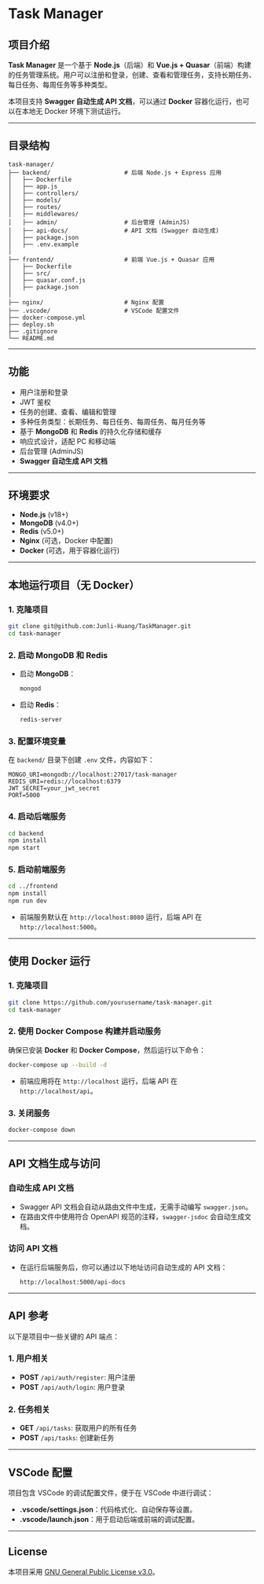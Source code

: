 
# Task Manager

## 项目介绍

**Task Manager** 是一个基于 **Node.js**（后端）和 **Vue.js + Quasar**（前端）构建的任务管理系统。用户可以注册和登录，创建、查看和管理任务，支持长期任务、每日任务、每周任务等多种类型。

本项目支持 **Swagger 自动生成 API 文档**，可以通过 **Docker** 容器化运行，也可以在本地无 Docker 环境下测试运行。

---

## 目录结构

```plaintext
task-manager/
├── backend/                     # 后端 Node.js + Express 应用
│   ├── Dockerfile
│   ├── app.js
│   ├── controllers/
│   ├── models/
│   ├── routes/
│   ├── middlewares/
│   ├── admin/                   # 后台管理 (AdminJS)
│   ├── api-docs/                # API 文档 (Swagger 自动生成)
│   ├── package.json
│   ├── .env.example
│
├── frontend/                    # 前端 Vue.js + Quasar 应用
│   ├── Dockerfile
│   ├── src/
│   ├── quasar.conf.js
│   ├── package.json
│
├── nginx/                       # Nginx 配置
├── .vscode/                     # VSCode 配置文件
├── docker-compose.yml
├── deploy.sh
├── .gitignore
└── README.md
```

---

## 功能

- 用户注册和登录
- JWT 鉴权
- 任务的创建、查看、编辑和管理
- 多种任务类型：长期任务、每日任务、每周任务、每月任务等
- 基于 **MongoDB** 和 **Redis** 的持久化存储和缓存
- 响应式设计，适配 PC 和移动端
- 后台管理 (AdminJS)
- **Swagger 自动生成 API 文档**

---

## 环境要求

- **Node.js** (v18+)
- **MongoDB** (v4.0+)
- **Redis** (v5.0+)
- **Nginx** (可选，Docker 中配置)
- **Docker** (可选，用于容器化运行)

---

## 本地运行项目（无 Docker）

### 1. 克隆项目

```bash
git clone git@github.com:Junli-Huang/TaskManager.git
cd task-manager
```

### 2. 启动 MongoDB 和 Redis

- 启动 **MongoDB**：
  ```bash
  mongod
  ```
- 启动 **Redis**：
  ```bash
  redis-server
  ```

### 3. 配置环境变量

在 `backend/` 目录下创建 `.env` 文件，内容如下：

```env
MONGO_URI=mongodb://localhost:27017/task-manager
REDIS_URI=redis://localhost:6379
JWT_SECRET=your_jwt_secret
PORT=5000
```

### 4. 启动后端服务

```bash
cd backend
npm install
npm start
```

### 5. 启动前端服务

```bash
cd ../frontend
npm install
npm run dev
```

- 前端服务默认在 `http://localhost:8080` 运行，后端 API 在 `http://localhost:5000`。

---

## 使用 Docker 运行

### 1. 克隆项目

```bash
git clone https://github.com/yourusername/task-manager.git
cd task-manager
```

### 2. 使用 Docker Compose 构建并启动服务

确保已安装 **Docker** 和 **Docker Compose**，然后运行以下命令：

```bash
docker-compose up --build -d
```

- 前端应用将在 `http://localhost` 运行，后端 API 在 `http://localhost/api`。

### 3. 关闭服务

```bash
docker-compose down
```

---

## API 文档生成与访问

### 自动生成 API 文档

- Swagger API 文档会自动从路由文件中生成，无需手动编写 `swagger.json`。
- 在路由文件中使用符合 OpenAPI 规范的注释，`swagger-jsdoc` 会自动生成文档。

### 访问 API 文档

- 在运行后端服务后，你可以通过以下地址访问自动生成的 API 文档：
  ```bash
  http://localhost:5000/api-docs
  ```

---

## API 参考

以下是项目中一些关键的 API 端点：

### 1. **用户相关**

- **POST** `/api/auth/register`: 用户注册
- **POST** `/api/auth/login`: 用户登录

### 2. **任务相关**

- **GET** `/api/tasks`: 获取用户的所有任务
- **POST** `/api/tasks`: 创建新任务

---

## VSCode 配置

项目包含 VSCode 的调试配置文件，便于在 VSCode 中进行调试：

- **.vscode/settings.json**：代码格式化、自动保存等设置。
- **.vscode/launch.json**：用于启动后端或前端的调试配置。

---

## License

本项目采用 [GNU General Public License v3.0](./LICENSE)。

